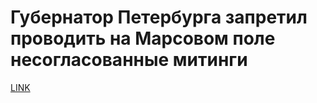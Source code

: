 # Губернатор Петербурга запретил проводить на Марсовом поле несогласованные митинги



[LINK](https://varlamov.ru/2523354.html)